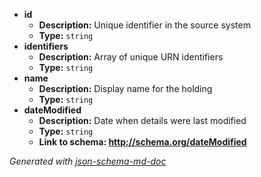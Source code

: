  - <b id="#/properties/id">id</b>
	 - **Description:** Unique identifier in the source system
	 - **Type:** `string`
 - <b id="#/properties/identifiers">identifiers</b>
	 - **Description:** Array of unique URN identifiers
	 - **Type:** `string`
 - <b id="#/properties/name">name</b>
	 - **Description:** Display name for the holding
	 - **Type:** `string`
 - <b id="#/properties/dateModified">dateModified</b>
	 - **Description:** Date when details were last modified
	 - **Type:** `string`
	 - <b id="httpschema.orgdatemodified">Link to schema: http://schema.org/dateModified</b>

_Generated with [json-schema-md-doc](https://brianwendt.github.io/json-schema-md-doc/)_